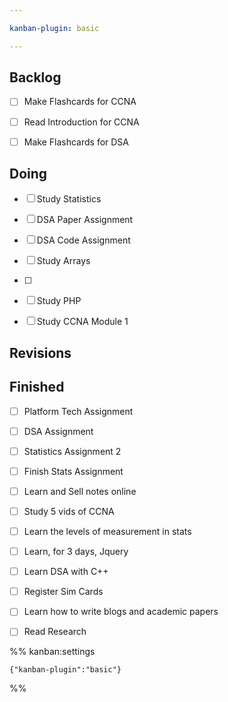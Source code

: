 ```yaml
---

kanban-plugin: basic

---
```


## Backlog

- [ ] Make Flashcards for CCNA
- [ ] Read Introduction for CCNA
- [ ] Make Flashcards for DSA


## Doing

- [ ] Study Statistics
- [ ] DSA Paper Assignment
- [ ] DSA Code Assignment
- [ ] Study Arrays
- [ ] 
- [ ] Study PHP
- [ ] Study CCNA Module 1


## Revisions



## Finished

- [ ] Platform Tech Assignment
- [ ] DSA Assignment
- [ ] Statistics Assignment 2
- [ ] Finish Stats Assignment
- [ ] Learn and Sell notes online
- [ ] Study 5 vids of CCNA
- [ ] Learn the levels of measurement in stats
- [ ] Learn, for 3 days, Jquery
- [ ] Learn DSA with C++
- [ ] Register Sim Cards
- [ ] Learn how to write blogs and academic papers
- [ ] Read Research




%% kanban:settings
```
{"kanban-plugin":"basic"}
```
%%
